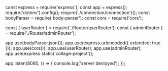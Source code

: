 const express = require('express');
const app = express();
require('dotenv').config();
require('./connection/connection')();
const bodyParser = require('body-parser');
const cors = require('cors');

const { userRouter } = require('./Router/userRouter');
const { adminRouter } = require('./Router/adminRouter');

app.use(bodyParser.json());
app.use(express.urlencoded({ extended: true }));
app.use(cors());
app.use(userRouter);
app.use(adminRouter);
app.use(express.static('collage-project'));

app.listen(8080, () => {
  console.log('server devloyed');
});
